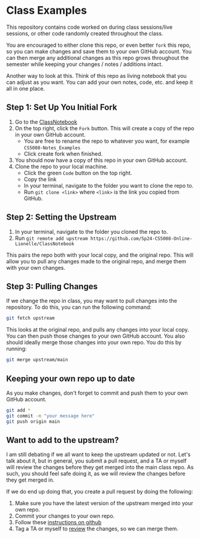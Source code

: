 # Class Examples

This repository contains code worked on during class sessions/live sessions, or other code randomly created throughout the class.

You are encouraged to either clone this repo, or even better `fork` this repo, so you can make changes and save them to your own GitHub account. You can then merge any additional changes as this repo grows throughout the semester while keeping your changes / notes / additions intact. 

Another way to look at this. Think of this repo as living notebook that you can adjust as you want. You can add your own notes, code, etc. and keep it all in one place.

## Step 1: Set Up You Initial Fork

1. Go to the [ClassNotebook](https://github.com/Sp24-CS5008-Online-Lionelle/ClassNotebook)
2. On the top right, click the `Fork` button. This will create a copy of the repo in your own GitHub account. 
   * You are free to rename the repo to whatever you want, for example `CS5008-Notes_Examples`
   * Click create fork when finished.
3. You should now have a copy of this repo in your own GitHub account.
4. Clone the repo to your local machine. 
   * Click the green `Code` button on the top right.
   * Copy the link 
   * In your terminal, navigate to the folder you want to clone the repo to.
   * Run `git clone <link>` where `<link>` is the link you copied from GitHub.


## Step 2: Setting the Upstream

1. In your terminal, navigate to the folder you cloned the repo to.
2. Run `git remote add upstream https://github.com/Sp24-CS5008-Online-Lionelle/ClassNotebook`


This pairs the repo both with your local copy, and the original repo. This will allow you to pull any changes made to the original repo, and merge them with your own changes.


## Step 3: Pulling Changes
If we change the repo in class, you may want to pull changes into the repository. To do this, you can run the following command:

```bash
git fetch upstream
```

This looks at the original repo, and pulls any changes into your local copy. You can then push those changes to your own GitHub account. You also should ideally merge those changes into your own repo. You do this by running:

```bash
git merge upstream/main
```


## Keeping your own repo up to date

As you make changes, don't forget to commit and push them to your own GitHub account. 

```bash
git add *
git commit -m "your message here"
git push origin main
```


## Want to add to the upstream?
I am still debating if we all want to keep the upstream updated or not. Let's talk about it, but in general, you submit a pull request, and a TA or myself will review the changes before they get merged into the main class repo. As such, you should feel safe doing it, as we will review the changes before they get merged in.

If we do end up doing that, you create a pull request by doing the following:

1. Make sure you have the latest version of the upstream merged into your own repo.
2. Commit your changes to your own repo.
3. Follow these [instructions on github](https://docs.github.com/en/pull-requests/collaborating-with-pull-requests/proposing-changes-to-your-work-with-pull-requests/creating-a-pull-request-from-a-fork)
4. Tag a TA or myself to [review](https://docs.github.com/en/pull-requests/collaborating-with-pull-requests/proposing-changes-to-your-work-with-pull-requests/requesting-a-pull-request-review) the changes, so we can merge them. 